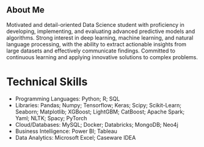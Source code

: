 ## About Me
Motivated and detail-oriented Data Science student with proficiency in developing, implementing, and evaluating advanced predictive models and algorithms. Strong interest in deep learning, machine learning, and natural language processing, with the ability to extract actionable insights from large datasets and effectively communicate findings. Committed to continuous learning and applying innovative solutions to complex problems.

# Technical Skills
- Programming Languages: Python; R; SQL
- Libraries: Pandas; Numpy; Tensorflow; Keras; Scipy; Scikit-Learn; Seaborn; Matplotlib; XGBoost; LightGBM; CatBoost; Apache Spark; Yaml; NLTK; Spacy; PyTorch
- Cloud/Databases: MySQL; Docker; Databricks; MongoDB; Neo4j
- Business Intelligence: Power BI; Tableau
- Data Analytics: Microsoft Excel; Caseware IDEA    

